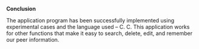 **Conclusion**

The application program has been successfully implemented using experimental cases and the language used – C. C. This application works for other functions that make it easy to search, delete, edit, and remember our peer information.
